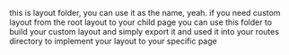 this is layout folder, you can use it as the name, yeah. if you need custom layout from the root layout to your child page you can use this folder to build your custom layout and simply export it and used it into your routes directory to implement your layout to your specific page
